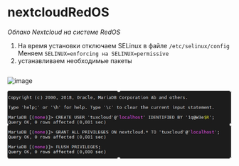 # nextcloudRedOS
*Oблако Nextcloud на системе RedOS*
1. На время установки отключаем SELinux в файле ```/etc/selinux/config```
Меняем ```SELINUX=enforcing на SELINUX=permissive```
2. устанавливаем необходимые пакеты 
```dnf install httpd php php-dom php-mbstring php-gd php-pdo php-json php-xml php-zip php-curl php-mcrypt php-pear setroubleshoot-server bzip2 php-ldap php-mysqlnd mariadb mariadb-server mod_auth_kerb php-fpm
```
![image](https://github.com/user-attachments/assets/35ccb941-d916-43d5-9ffd-d956957ef14f)









![alt text](./Pictures/Screenshot_1.jpg)

